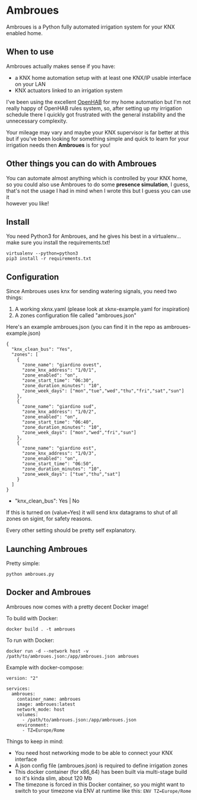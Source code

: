 # Ambroues

Ambroues is a Python fully automated irrigation system for your KNX enabled home.

## When to use

Ambroues actually makes sense if you have:

- a KNX home automation setup with at least one KNX/IP usable interface on your LAN
- KNX actuators linked to an irrigation system

I've been using the excellent [OpenHAB](https://openhab.org) for my home automation but I'm not really happy
of OpenHAB rules system, so, after setting up my irrigation schedule there I quickly got frustrated with the
general instability and the unnecessary complexity.

Your mileage may vary and maybe your KNX supervisor is far better at this but if you've been looking for 
something simple and quick to learn for your irrigation needs then **Ambroues** is for you!

## Other things you can do with Ambroues

You can automate almost anything which is controlled by your KNX home, so you could also use Ambroues to do some
**presence simulation**, I guess, that's not the usage I had in mind when I wrote this but I guess you can use it  
however you like!

## Install

You need Python3 for Ambroues, and he gives his best in a virtualenv... make sure you install the requirements.txt!

```
virtualenv --python=python3
pip3 install -r requirements.txt
```

## Configuration

Since Ambroues uses knx for sending watering signals, you need two things:

1) A working xknx.yaml (please look at xknx-example.yaml for inspiration)
2) A zones configuration file called "ambroues.json"

Here's an example ambroues.json (you can find it in the repo as ambroues-example.json)

```
{
  "knx_clean_bus": "Yes",
  "zones": [
    {
      "zone_name": "giardino ovest",
      "zone_knx_address": "1/0/1",
      "zone_enabled": "on",
      "zone_start_time": "06:30",
      "zone_duration_minutes": "10",
      "zone_week_days": ["mon","tue","wed","thu","fri","sat","sun"]
    },
    {
      "zone_name": "giardino sud",
      "zone_knx_address": "1/0/2",
      "zone_enabled": "on",
      "zone_start_time": "06:40",
      "zone_duration_minutes": "10",
      "zone_week_days": ["mon","wed","fri","sun"]
    },
    {
      "zone_name": "giardino est",
      "zone_knx_address": "1/0/3",
      "zone_enabled": "on",
      "zone_start_time": "06:50",
      "zone_duration_minutes": "10",
      "zone_week_days": ["tue","thu","sat"]
    }
  ]
}
```
- "knx_clean_bus":  Yes | No

If this is turned on (value=Yes) it will send knx datagrams to shut of
all zones on sigint, for safety reasons.

Every other setting should be pretty self explanatory.

## Launching Ambroues

Pretty simple:
```
python ambroues.py
```

## Docker and Ambroues

Ambroues now comes with a pretty decent Docker image!

To build with Docker:
```
docker build . -t ambroues
```
To run with Docker:
```
docker run -d --network host -v /path/to/ambroues.json:/app/ambroues.json ambroues
```
Example with docker-compose:
```
version: "2"

services:
  ambroues:
    container_name: ambroues
    image: ambroues:latest
    network_mode: host
    volumes:
      - /path/to/ambroues.json:/app/ambroues.json
    environment:
      - TZ=Europe/Rome
```
Things to keep in mind:

- You need host networking mode to be able to connect your KNX interface
- A json config file (ambroues.json) is required to define irrigation zones
- This docker container (for x86_64) has been built via multi-stage build so it's kinda slim, about 120 Mb
- The timezone is forced in this Docker container, so you might want to switch to your timezone via ENV at runtime like this:
    `ENV TZ=Europe/Rome`
